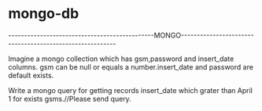 # mongo-db
 ----------------------------------------------MONGO---------------------------------------------------------

Imagine a mongo collection which has gsm,password and insert_date columns. gsm can be null or equals a number.insert_date and password are default exists.

Write a mongo query for getting records insert_date which grater than April 1 for exists gsms.//Please send query.

